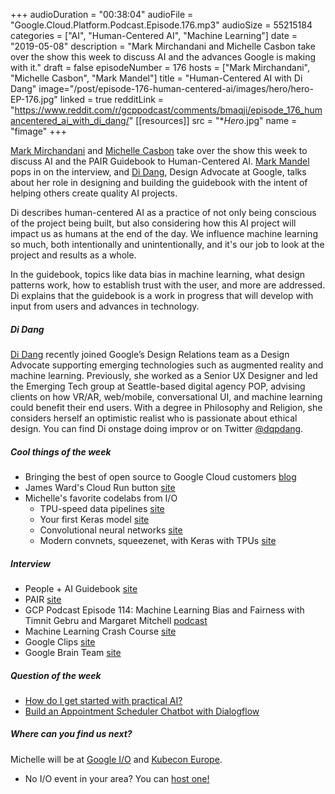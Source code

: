 +++
audioDuration = "00:38:04"
audioFile = "Google.Cloud.Platform.Podcast.Episode.176.mp3"
audioSize = 55215184
categories = ["AI", "Human-Centered AI", "Machine Learning"]
date = "2019-05-08"
description = "Mark Mirchandani and Michelle Casbon take over the show this week to discuss AI and the advances Google is making with it."
draft = false
episodeNumber = 176
hosts = ["Mark Mirchandani", "Michelle Casbon", "Mark Mandel"]
title = "Human-Centered AI with Di Dang"
image="/post/episode-176-human-centered-ai/images/hero/hero-EP-176.jpg"
linked = true
redditLink = "https://www.reddit.com/r/gcppodcast/comments/bmaqji/episode_176_humancentered_ai_with_di_dang/"
[[resources]]
  src = "**Hero*.jpg"
  name = "fimage"
+++

[Mark Mirchandani](https://twitter.com/markmirch) and [Michelle Casbon](https://twitter.com/texasmichelle) take over the show this week to discuss AI and the PAIR Guidebook to Human-Centered AI. [Mark Mandel](https://twitter.com/Neurotic) pops in on the interview, and [Di Dang](https://twitter.com/dqpdang), Design Advocate at Google, talks about her role in designing and building the guidebook with the intent of helping others create quality AI projects.

Di describes human-centered AI as a practice of not only being conscious of the project being built, but also considering how this AI project will impact us as humans at the end of the day. We influence machine learning so much, both intentionally and unintentionally, and it's our job to look at the project and results as a whole.

In the guidebook, topics like data bias in machine learning, what design patterns work, how to establish trust with the user, and more are addressed. Di explains that the guidebook is a work in progress that will develop with input from users and advances in technology. 
 
<!--more-->

##### Di Dang


[Di Dang](https://twitter.com/dqpdang) recently joined Google’s Design Relations team as a Design Advocate supporting emerging technologies such as augmented reality and machine learning. Previously, she worked as a Senior UX Designer and led the Emerging Tech group at Seattle-based digital agency POP, advising clients on how VR/AR, web/mobile, conversational UI, and machine learning could benefit their end users. With a degree in Philosophy and Religion, she considers herself an optimistic realist who is passionate about ethical design. You can find Di onstage doing improv or on Twitter [@dqpdang](https://twitter.com/dqpdang). 

##### Cool things of the week

* Bringing the best of open source to Google Cloud customers [blog](https://cloud.google.com/blog/products/open-source/bringing-the-best-of-open-source-to-google-cloud-customers)
* James Ward's Cloud Run button [site](https://github.com/jamesward/cloud-run-button)
* Michelle's favorite codelabs from I/O
     * TPU-speed data pipelines [site](https://codelabs.developers.google.com/codelabs/keras-flowers-data/#0)
     * Your first Keras model [site](https://codelabs.developers.google.com/codelabs/keras-flowers-transfer-learning/#0)
     * Convolutional neural networks [site](https://codelabs.developers.google.com/codelabs/keras-flowers-convnets/#0)
     * Modern convnets, squeezenet, with Keras with TPUs [site](https://codelabs.developers.google.com/codelabs/keras-flowers-squeezenet/#0)

##### Interview

* People + AI Guidebook [site](https://pair.withgoogle.com)
* PAIR [site](https://ai.google/research/teams/brain/pair)
* GCP Podcast Episode 114: Machine Learning Bias and Fairness with Timnit Gebru and Margaret Mitchell [podcast](https://www.gcppodcast.com/post/episode-114-machine-learning-bias-and-fairness-with-timnit-gebru-and-margaret-mitchell/)
* Machine Learning Crash Course [site](https://developers.google.com/machine-learning/crash-course/)
* Google Clips [site](https://store.google.com/us/product/google_clips?hl=en-US)
* Google Brain Team [site](https://ai.google/research/teams/brain/)

##### Question of the week

* [How do I get started with practical AI?](https://developers.google.com/actions/codelabs/)
* [Build an Appointment Scheduler Chatbot with Dialogflow](https://codelabs.developers.google.com/codelabs/chatbots-dialogflow-appointment-scheduler/index.html)

##### Where can you find us next?

Michelle will be at [Google I/O](https://events.google.com/io/) and [Kubecon Europe](https://kccnceu19.sched.com/event/MPgr).

- No I/O event in your area? You can [host one!](https://docs.google.com/presentation/d/e/2PACX-1vReWDtj-yASOho5q7XC6lYY8af9wRa13-81mPaoSRodiRoCw4MKJnQExQ8GxyNyCQiPZpBprznPG4ex/pub?slide=id.g62811f3b0_18)



